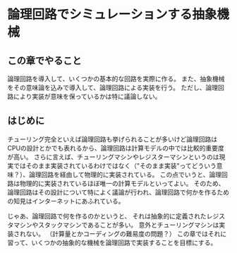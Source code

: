 # 論理回路でシミュレーションする抽象機械
## この章でやること
論理回路を導入して、いくつかの基本的な回路を実際に作る。
また、抽象機械をその意味論を込みで導入して、論理回路による実装を行う。
ただし、論理回路により実装が意味を保っているかは特に議論しない。

## はじめに
チューリング完全といえば論理回路も挙げられることが多いけど論理回路はCPUの設計とかでも表れるから、論理回路は計算モデルの中では比較的重要度が高い。
さらに言えば、チューリングマシンやレジスターマシンというのは現実ではそのまま実装されているわけではなく（"そのまま実装"ってどういう意味？）、論理回路を経由して物理的に実装されている。
この点でいうと、論理回路は物理的に実装されているほぼ唯一の計算モデルといってよい。
そのため、論理回路はその設計について特によく議論が行われ、論理回路で何かを作るための知見はインターネットにあふれている。

じゃあ、論理回路で何を作るのかというと、
それは抽象的に定義されたレジスタマシンやスタックマシンであることが多い。
意外とチューリングマシンは実装されない。
（計算量とかコーディングの難易度の問題？）
この章ではそれに習って、いくつかの抽象的な機械を論理回路で実装することを目標にする。
